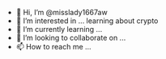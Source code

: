 - 👋 Hi, I’m @misslady1667aw
- 👀 I’m interested in ... learning about crypto 
- 🌱 I’m currently learning ...
- 💞️ I’m looking to collaborate on ...
- 📫 How to reach me ...

<!---
misslady1667aw/misslady1667aw is a ✨ special ✨ repository because its `README.md` (this file) appears on your GitHub profile.
You can click the Preview link to take a look at your changes
